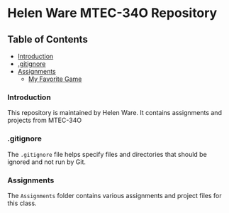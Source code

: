 # Helen Ware MTEC-34O Repository

## Table of Contents
- [Introduction](#introduction)
- [.gitignore](#.gitignore)
- [Assignments](#assignments)
  - [My Favorite Game](#my-favorite-game)

### Introduction
This repository is maintained by Helen Ware. It contains assignments and projects from MTEC-34O

### .gitignore
The `.gitignore` file helps specify files and directories that should be ignored and not run by Git.

### Assignments
The `Assignments` folder contains various assignments and project files for this class.
